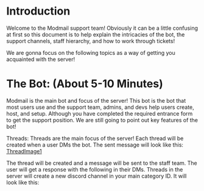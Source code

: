# Introduction


Welcome to the Modmail support team! Obviously it can be a little confusing at first so this document is to help explain the intricacies of the bot, the support channels, staff hierarchy, and how to work through tickets!

We are gonna focus on the following topics as a way of getting you acquainted with the server!


# The Bot: (About 5-10 Minutes)


Modmail is the main bot and focus of the server! This bot is the bot that most users use and the support team, admins, and devs help users create, host, and setup. Although you have completed the required entrance form to get the support position. We are still going to point out key features of the bot!

Threads:
  Threads are the main focus of the server! Each thread will be created when a user DMs the bot. The sent message will look like this: 
  [ThreadImage1](https://lh3.googleusercontent.com/3oy-z733_guaTy3RNphYPKDhv5qY3696Ts-16LiQ99uR_9eVxwSjn6MeRM0NMGCWFJAm2sxuNNVs3IfhuRZHPf_L-_-fFDGM-QVlIYzSKVHeq7WNBFi6P8Hw4iCkvbRpvziEh7HR)
  
  The thread will be created and a message will be sent to the staff team. The user will get a response with the following in their DMs.
  Threads in the server will create a new discord channel in your main category ID. It will look like this:




